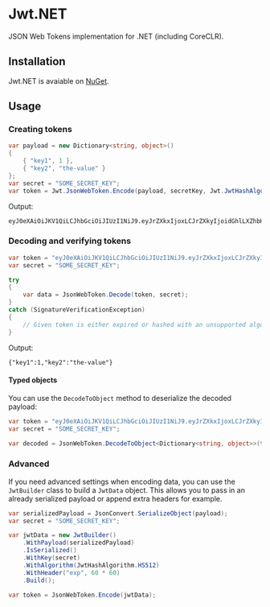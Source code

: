# Jwt.NET
JSON Web Tokens implementation for .NET (including CoreCLR).

## Installation
 Jwt.NET is avaiable on [NuGet](https://www.nuget.org/packages/JsonWebTokens).

## Usage
### Creating tokens

```csharp
var payload = new Dictionary<string, object>()
{
    { "key1", 1 },
    { "key2", "the-value" }
};
var secret = "SOME_SECRET_KEY";
var token = Jwt.JsonWebToken.Encode(payload, secretKey, Jwt.JwtHashAlgorithm.HS256);
```

Output: 
```
eyJ0eXAiOiJKV1QiLCJhbGciOiJIUzI1NiJ9.eyJrZXkxIjoxLCJrZXkyIjoidGhlLXZhbHVlIn0.z4nWl_itwSsz1SbxEZkxCmm9MMkIKanFvgGz_gsWIJo
```

### Decoding and verifying tokens
```csharp
var token = "eyJ0eXAiOiJKV1QiLCJhbGciOiJIUzI1NiJ9.eyJrZXkxIjoxLCJrZXkyIjoidGhlLXZhbHVlIn0.z4nWl_itwSsz1SbxEZkxCmm9MMkIKanFvgGz_gsWIJo"
var secret = "SOME_SECRET_KEY";

try
{
    var data = JsonWebToken.Decode(token, secret);
}
catch (SignatureVerificationException)
{
    // Given token is either expired or hashed with an unsupported algorithm.
}
```

Output:
```
{"key1":1,"key2":"the-value"}
```

#### Typed objects
You can use the `DecodeToObject` method to deserialize the decoded payload:
```csharp
var token = "eyJ0eXAiOiJKV1QiLCJhbGciOiJIUzI1NiJ9.eyJrZXkxIjoxLCJrZXkyIjoidGhlLXZhbHVlIn0.z4nWl_itwSsz1SbxEZkxCmm9MMkIKanFvgGz_gsWIJo"
var secret = "SOME_SECRET_KEY";

var decoded = JsonWebToken.DecodeToObject<Dictionary<string, object>>(token, secret);
```

### Advanced
If you need advanced settings when encoding data, you can use the `JwtBuilder` class to build a `JwtData` object. This allows you to pass in an already serialized payload or append extra headers for example.

```csharp
var serializedPayload = JsonConvert.SerializeObject(payload);
var secret = "SOME_SECRET_KEY";

var jwtData = new JwtBuilder()
    .WithPayload(serializedPayload)
    .IsSerialized()
    .WithKey(secret)
    .WithAlgorithm(JwtHashAlgorithm.HS512)
    .WithHeader("exp", 60 * 60)
    .Build();

var token = JsonWebToken.Encode(jwtData);
```
